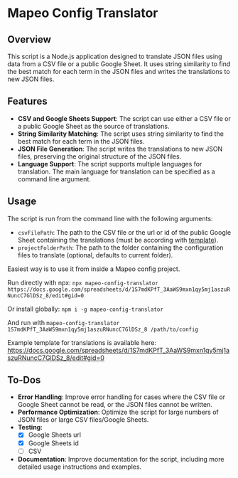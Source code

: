 # Mapeo Config Translator

## Overview

This script is a Node.js application designed to translate JSON files using data from a CSV file or a public Google Sheet. It uses string similarity to find the best match for each term in the JSON files and writes the translations to new JSON files.

## Features

- **CSV and Google Sheets Support**: The script can use either a CSV file or a public Google Sheet as the source of translations.
- **String Similarity Matching**: The script uses string similarity to find the best match for each term in the JSON files.
- **JSON File Generation**: The script writes the translations to new JSON files, preserving the original structure of the JSON files.
- **Language Support**: The script supports multiple languages for translation. The main language for translation can be specified as a command line argument.

## Usage

The script is run from the command line with the following arguments:

- `csvFilePath`: The path to the CSV file or the url or id of the public Google Sheet containing the translations (must be according with [template](https://docs.google.com/spreadsheets/d/1S7mdKPfT_3AaWS9mxn1qy5mj1aszuRNuncC7GlDSz_8/edit#gid=0)).
- `projectFolderPath`: The path to the folder containing the configuration files to translate (optional, defaults to current folder).

Easiest way is to use it from inside a Mapeo config project.

Run directly with npx: `npx mapeo-config-translator https://docs.google.com/spreadsheets/d/1S7mdKPfT_3AaWS9mxn1qy5mj1aszuRNuncC7GlDSz_8/edit#gid=0`

Or install globally: `npm i -g mapeo-config-translator`

And run with `mapeo-config-translator 1S7mdKPfT_3AaWS9mxn1qy5mj1aszuRNuncC7GlDSz_8 /path/to/config`

Example template for translations is available here: https://docs.google.com/spreadsheets/d/1S7mdKPfT_3AaWS9mxn1qy5mj1aszuRNuncC7GlDSz_8/edit#gid=0

## To-Dos

- **Error Handling**: Improve error handling for cases where the CSV file or Google Sheet cannot be read, or the JSON files cannot be written.
- **Performance Optimization**: Optimize the script for large numbers of JSON files or large CSV files/Google Sheets.
- **Testing**:
  - [x] Google Sheets url
  - [x] Google Sheets id
  - [ ] CSV
- **Documentation**: Improve documentation for the script, including more detailed usage instructions and examples.
